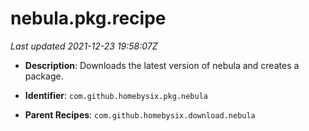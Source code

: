 # nebula.pkg.recipe

_Last updated 2021-12-23 19:58:07Z_

- **Description**: Downloads the latest version of nebula and creates a package.

- **Identifier**: `com.github.homebysix.pkg.nebula`

- **Parent Recipes**: `com.github.homebysix.download.nebula`
